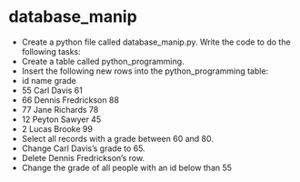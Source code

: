 # database_manip

- Create a python file called database_manip.py. Write the code to do the following tasks:
- Create a table called python_programming.
- Insert the following new rows into the python_programming table:
- id	name	grade
- 55	Carl Davis	61
- 66	Dennis Fredrickson	88
- 77	Jane Richards	78
- 12	Peyton Sawyer	45
- 2	Lucas Brooke	99
- Select all records with a grade between 60 and 80.
- Change Carl Davis’s grade to 65.
- Delete Dennis Fredrickson’s row.
- Change the grade of all people with an id below than 55
